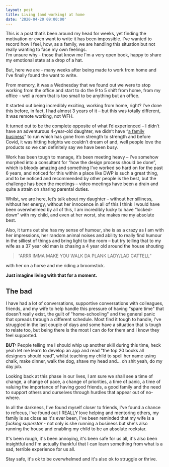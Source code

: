 ```yaml
---
layout: post
title: Living (and working) at home
date: '2020-04-20 09:00:00'
---
```

This is a post that’s been around my head for weeks, yet finding the motivation or even want to write it has been impossible.
I’ve wanted to record how I feel, how, as a family, we are handling this situation but not really wanting to face my own feelings.<br>
I'm unsure why - those that know me I'm a very open book, happy to share my emotional state at a drop of a hat.

But, here we are - many weeks after being made to work from home and I've finally found the want to write.

From memory, it was a Wednesday that we found out we were to stop working from the office and start to do the 9 to 5 shift from home, from my office - well a room that is too small to be anything but an office.

It started out being incredibly exciting, working from home, right? I’ve done this before, in fact, I had almost 3 years of it – but this was totally different, it was remote working, not WFH.

It turned out to be the complete opposite of what I’d experienced – I didn’t have an adventurous 4-year-old daughter, we didn’t have “<a href="https://www.bobbinandbumble.com/" title="visit the family run business Bobbin and Bumble">a family business</a>” to run which has gone from strength to strength and before Covid, it was hitting heights we couldn’t dream of and, well people love the products so we can definitely say we have been busy.

Work has been tough to manage, it’s been meeting heavy – I’ve somehow morphed into a consultant for “how the design process should be done”, which is bloody amazing and something I’ve worked so hard on for the past 6 years, and noticed for this within a place like DWP is such a great thing, and to be noticed and recommended by other people is the best, but the challenge has been the meetings – video meetings have been a drain and quite a strain on sharing parental duties. 

Whilst, we are here, let’s talk about my daughter – without her silliness, without her energy, without her innocence in all of this I think I would have been overwhelmed by all of this, I am incredibly lucky to have “locked-down” with my child, and even at her worst, she makes me my absolute best.

Also, it turns out she has my sense of humour, she is as a crazy as I am with her impressions, her random animal noises and ability to really find humour in the silliest of things and bring light to the room – but try telling that to my wife as a 37 year old man is chasing a 4 year old around the house shouting<br>
<blockquote>“ARRR IMMA MAKE YOU WALK DA PLANK LADY/LAD CATTELL”</blockquote> with her on a horse and me riding a broomstick.

<strong>Just imagine living with that for a moment.</strong>

<h2>The bad</h2>
I have had a lot of conversations, supportive conversations with colleagues, friends, and my wife to help handle this pressure of having "spare time" that doesn't really exist, the guilt of "home-schooling" and the general panic that spreads through a different schedule. Most find it tough to handle, I've struggled in the last couple of days and some have a situation that is tough to relate too, but being there is the most I can do for them and I know they feel supported.

<strong>BUT:</strong>
People telling me I should whip up another skill during this time, heck yeah let me learn to develop an app and read "the top 20 books all designers should read", whilst teaching my child to spell her name using chalk, make dinner, walk the dog, shave my head and... oh shit yeah, do my day job.

Looking back at this phase in our lives, I am sure we shall see a time of change, a change of pace, a change of priorities, a time of panic, a time of valuing the importance of having good friends, a good family and the need to support others and ourselves through hurdles that appear out of no-where.

In all the darkness, I've found myself closer to friends, I've found a chance to refocus, I've found out I REALLY love helping and mentoring others, my family is as close as it's ever been, I've been reminded that my wife is a <em>fucking superstar</em> - not only is she running a business but she's also running the house and enabling my child to be an absolute rockstar.

It's been rough, it's been annoying, it's been safe for us all, it's also been insightful and I'm actually thankful that I can learn something from what is a sad, terrible experience for us all.

Stay safe, it's ok to be overwhelmed and it's also ok to struggle or thrive.
